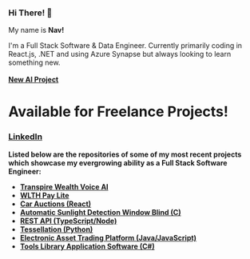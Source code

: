 ### Hi There! 👋
<p> My name is <strong> Nav! </strong></p>
<di> I'm a Full Stack Software & Data Engineer. Currently primarily coding in React.js, .NET and using Azure Synapse but always looking to learn something new.</di>
<br />
<br />
  <strong> <a href="https://github.com/navidahmed-github/transpire-wealth-voice-ai">New AI Project</a><strong/><br />
    <h1>Available for Freelance Projects!</h1>
    <h3><a href="https://www.linkedin.com/in/navidnorahmed/"> LinkedIn </a></h3>

Listed below are the repositories of some of my most recent projects which showcase my evergrowing ability as a Full Stack Software Engineer: <br />
<ul>
  <a href="https://github.com/navidahmed-github/transpire-wealth-voice-ai"><li>Transpire Wealth Voice AI</li></a>
  <a href="https://github.com/navidahmed-github/wlth-pay-lite"><li>WLTH Pay Lite</li></a>
  <a href="https://github.com/navidahmed-github/car-auctions"><li>Car Auctions (React)</li></a>
  <a href="https://github.com/nahme6/Automatic-Sunlight-Detection-Window-Blind"><li>Automatic Sunlight Detection Window Blind (C)</li></a>
  <a href="https://github.com/nahme6/Spaceship-REST-API"><li>REST API (TypeScript/Node)</li></a>
  <a href="https://github.com/nahme6/IFB104-Tessellation-Assignment"><li>Tessellation (Python)</li></a>
  <a href="https://github.com/nahme6/Electronic-Asset-Trading-Platform"><li>Electronic Asset Trading Platform (Java/JavaScript)</li></a>
  <a href="https://github.com/nahme6/Tools-Library-Application-Software"><li>Tools Library Application Software (C#)</li></a>
</ul>
